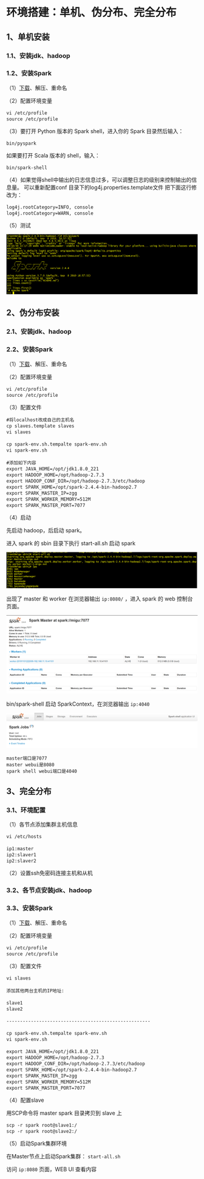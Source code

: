# 环境搭建：单机、伪分布、完全分布

## 1、单机安装

### 1.1、安装jdk、hadoop

### 1.2、安装Spark

（1）[下载](http://spark.apache.org/downloads.html)、解压、重命名

（2）配置环境变量

	vi /etc/profile
	source /etc/profile

（3）要打开 Python 版本的 Spark shell，进入你的 Spark 目录然后输入： 

	bin/pyspark

如果要打开 Scala 版本的 shell，输入：

	bin/spark-shell

（4）如果觉得shell中输出的日志信息过多，可以调整日志的级别来控制输出的信息量。 可以重新配置conf 目录下的log4j.properties.template文件
把下面这行修改为：

	log4j.rootCategory=INFO, console  
	log4j.rootCategory=WARN, console

（5）测试

![sparkenv01](./image/sparkenv01.png)

## 2、伪分布安装

### 2.1、安装jdk、hadoop

### 2.2、安装Spark

（1）[下载](http://spark.apache.org/downloads.html)、解压、重命名

（2）配置环境变量

	vi /etc/profile
	source /etc/profile

（3）配置文件

	#将localhost改成自己的主机名
	cp slaves.template slaves
	vi slaves
		
	cp spark-env.sh.tempalte spark-env.sh 
	vi spark-env.sh 

	#添加如下内容
	export JAVA_HOME=/opt/jdk1.8.0_221
	export HADOOP_HOME=/opt/hadoop-2.7.3
	export HADOOP_CONF_DIR=/opt/hadoop-2.7.3/etc/hadoop
	export SPARK_HOME=/opt/spark-2.4.4-bin-hadoop2.7
	export SPARK_MASTER_IP=zgg
	export SPARK_WORKER_MEMORY=512M
	export SPARK_MASTER_PORT=7077

（4）启动

先启动 hadoop，后启动 spark。

进入 spark 的 sbin 目录下执行 start-all.sh 启动 spark

![sparkenv02](./image/sparkenv02.png)

出现了 master 和 worker
在浏览器输出 `ip:8080/` ，进入 spark 的 web 控制台页面。

![sparkenv03](./image/sparkenv03.png)

bin/spark-shell 启动 SparkContext，在浏览器输出 `ip:4040`

![sparkenv04](./image/sparkenv04.png)

	master端口是7077
	master webui是8080
	spark shell webui端口是4040

## 3、完全分布

### 3.1、环境配置

（1）各节点添加集群主机信息

	vi /etc/hosts

	ip1:master
	ip2:slaver1
	ip2:slaver2

（2）设置ssh免密码连接主机和从机

### 3.2、各节点安装jdk、hadoop

### 3.3、安装Spark

（1）[下载](http://spark.apache.org/downloads.html)、解压、重命名

（2）配置环境变量

	vi /etc/profile
	source /etc/profile

（3）配置文件

	vi slaves
    
    添加其他两台主机的IP地址:

    slave1
    slave2
	
	-----------------------------------------------------

	cp spark-env.sh.tempalte spark-env.sh 
	vi spark-env.sh

    export JAVA_HOME=/opt/jdk1.8.0_221
	export HADOOP_HOME=/opt/hadoop-2.7.3
	export HADOOP_CONF_DIR=/opt/hadoop-2.7.3/etc/hadoop
	export SPARK_HOME=/opt/spark-2.4.4-bin-hadoop2.7
	export SPARK_MASTER_IP=zgg
	export SPARK_WORKER_MEMORY=512M
	export SPARK_MASTER_PORT=7077

（4）配置slave

用SCP命令将 master spark 目录拷贝到 slave 上

	scp -r spark root@slave1:/
	scp -r spark root@slave2:/  
   

（5）启动Spark集群环境

在Master节点上启动Spark集群： `start-all.sh`

访问 `ip:8080` 页面，WEB UI 查看内容